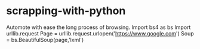 # scrapping-with-python
Automote with ease the long process of browsing.
Import bs4 as bs
Import urllib.request
Page = urllib.request.urlopen('https://www.google.com')
Soup = bs.BeautifulSoup(page,'lxml')
